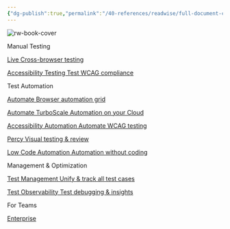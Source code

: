 ```yaml
---
{"dg-publish":true,"permalink":"/40-references/readwise/full-document-contents/getting-started-with-the-test-automation-pyramid-browser-stack/","tags":["rw/articles"]}
---
```


![rw-book-cover](https://browserstack.wpenginepowered.com/wp-content/uploads/2022/10/How-to-jumpstart-a-Test-Automation-Pyramid.png)

Manual Testing

[Live Cross-browser testing](https://www.browserstack.com/live) 

[Accessibility Testing Test WCAG compliance](https://www.browserstack.com/accessibility-testing)

Test Automation

[Automate Browser automation grid](https://www.browserstack.com/automate)

[Automate TurboScale Automation on your Cloud](https://www.browserstack.com/automate-turboscale)

[Accessibility Automation Automate WCAG testing](https://www.browserstack.com/accessibility-testing/features/automated-tests)

[Percy Visual testing & review](https://www.browserstack.com/percy)

[Low Code Automation Automation without coding](https://www.browserstack.com/low-code-automation)

Management & Optimization

[Test Management Unify & track all test cases](https://www.browserstack.com/test-management)

[Test Observability Test debugging & insights](https://www.browserstack.com/test-observability)

For Teams

[Enterprise](https://www.browserstack.com/enterprise?ref=header-web-testing)
